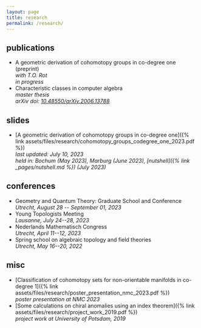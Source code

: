 ```yaml
---
layout: page
title: research
permalink: /research/
---
```


publications
------------

*   A geometric derivation of cohomotopy groups in co-degree one (preprint)  
    *with T.O. Rot*  
    *in progress*
*   Characteristic classes in computer algebra  
    *master thesis*  
    *arXiv doi: [10.48550/arXiv.2006.13788](https://doi.org/10.48550/arXiv.2006.13788)*

slides
------

*   [A geometric derivation of cohomotopy groups in co-degree one]({% link assets/files/research/cohomotopy_groups_codegree_one_2023.pdf %})  
    *last updated: July 10, 2023*  
    *held in: Bochum (May 2023), Marburg (June 2023), [nutshell]({% link _pages/nutshell.md %}) (July 2023)*

conferences
-----------

*   Geometry and Quantum Theory: Graduate School and Conference  
    *Utrecht, August 28 -- September 01, 2023*
*   Young Topologists Meeting  
    *Lausanne, July 24--28, 2023*
*   Nederlands Mathematisch Congress  
    *Utrecht, April 11--12, 2023*
*   Spring school on algebraic topology and field theories  
    *Utrecht, May 16--20, 2022*

misc
----

*   [Classification of cohomotopy sets for non-orientable manifolds in co-degree 1]({% link assets/files/research/poster_presentation_nmc_2023.pdf %})  
    *poster presentation at NMC 2023*
*   [Some calculations on chiral anomalies using an index theorem]({% link assets/files/research/project_work_2019.pdf %})  
    *project work at University of Potsdam, 2019*